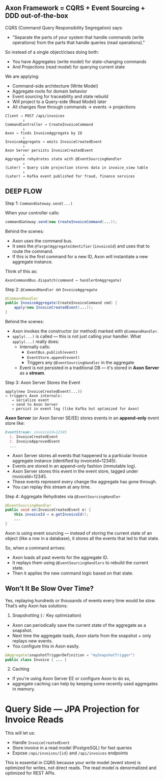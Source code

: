 ## Axon Framework = CQRS + Event Sourcing + DDD out-of-the-box

CQRS (Command Query Responsibility Segregation) says:
-   "Separate the parts of your system that handle commands (write operations) from the parts that handle queries (read operations)."

So instead of a single object/class doing both:

-   You have Aggregates (write model) for state-changing commands
-   And Projections (read model) for querying current state

We are applying:

- Command-side architecture (Write Model)
- Aggregate roots for domain behavior
- Event sourcing for traceability and state rebuild
- Will project to a Query-side (Read Model) later
- All changes flow through commands → events → projections

```plaintext
Client → POST /api/invoices
        ↓
CommandController → CreateInvoiceCommand
        ↓
Axon → finds InvoiceAggregate by ID
        ↓
InvoiceAggregate → emits InvoiceCreatedEvent
        ↓
Axon Server persists InvoiceCreatedEvent
        ↓
Aggregate rehydrates state with @EventSourcingHandler
        ↓
(Later) → Query side projection stores data in invoice_view table
        ↓
(Later) → Kafka event published for fraud, finance services
```


## DEEP FLOW

Step 1: `CommandGateway.send(...)`

When your controller calls:
```java
commandGateway.send(new CreateInvoiceCommand(...));
```
Behind the scenes:

-   Axon uses the command bus.
-   It sees the `@TargetAggregateIdentifier` (`invoiceId`) and uses that to route the command.
-   If this is the first command for a new ID, Axon will instantiate a new aggregate instance.

Think of this as:
```plaintext
AxonCommandBus.dispatch(command → handlerOnAggregate)
```

Step 2: `@CommandHandler `on `InvoiceAggregate`

```java
@CommandHandler
public InvoiceAggregate(CreateInvoiceCommand cmd) {
    apply(new InvoiceCreatedEvent(...));
}
```
Behind the scenes:

-   Axon invokes the constructor (or method) marked with `@CommandHandler`.
  -   `apply(...)` is called — this is not just calling your handler.
      What `apply(...)` really does:
      - Internally calls:
          -   `EventBus.publish(event)`
          -   `EventStore.append(event)`
          -   Triggers any `@EventSourcingHandler` in the aggregate
      -  Event is not persisted in a traditional DB — it's stored in **Axon Server** as a **stream**.

Step 3: Axon Server Stores the Event
```plaintext
apply(new InvoiceCreatedEvent(...)) 
→ triggers Axon internals:
   → serialize event
   → send to Axon Server
   → persist in event log (like Kafka but optimized for Axon)
```
**Axon Server** (or Axon Server SE/EE) stores events in an **append-only** event store like:

```markdown
EventStream: invoiceId=12345
  1. InvoiceCreatedEvent
  2. InvoiceApprovedEvent
  ...
```
-   Axon Server stores all events that happened to a particular Invoice aggregate instance (identified by invoiceId=12345).
-   Events are stored in an append-only fashion (immutable log).
-   Axon Server stores this event in the event store, tagged under invoiceId=12345.
-   These events represent every change the aggregate has gone through.
-   You can replay this stream at any time.

Step 4: Aggregate Rehydrates via `@EventSourcingHandler`
```java
@EventSourcingHandler
public void on(InvoiceCreatedEvent e) {
    this.invoiceId = e.getInvoiceId();
    ...
}
```
Axon is using event sourcing — instead of storing the current state of an object (like a row in a database), 
it stores all the events that led to that state.

So, when a command arrives:

-   Axon loads all past events for the aggregate ID.
-   It replays them using `@EventSourcingHandlers` to rebuild the current state.
-   Then it applies the new command logic based on that state.

## Won’t It Be Slow Over Time?
Yes, replaying hundreds or thousands of events every time would be slow. That’s why Axon has solutions:

1. Snapshotting (💡 Key optimization)

-   Axon can periodically save the current state of the aggregate as a snapshot.
-   Next time the aggregate loads, Axon starts from the snapshot + only replays new events.
-   You configure this in Axon easily.

```java
@Aggregate(snapshotTriggerDefinition = "mySnapshotTrigger")
public class Invoice { ... }
```

2. Caching
-   If you're using Axon Server EE or configure Axon to do so, 
-   aggregate caching can help by keeping some recently used aggregates in memory.

# Query Side — JPA Projection for Invoice Reads

This will let us:

-   Handle `InvoiceCreatedEvent`
-   Store invoice in a read model (PostgreSQL) for fast queries
-   Expose `/api/invoices/{id}` and `/api/invoices` endpoints

This is essential in CQRS because your write model (event store) is optimized for writes, not direct reads. 
The read model is denormalized and optimized for REST APIs.